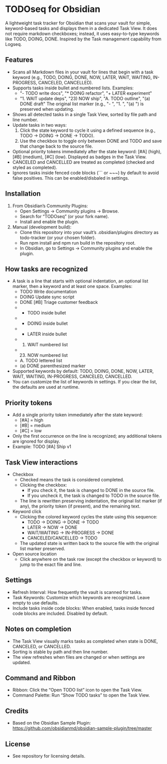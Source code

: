 # TODOseq for Obsidian

A lightweight task tracker for Obsidian that scans your vault for simple, keyword-based tasks and displays them in a dedicated Task View. It does not require markdown checkboxes; instead, it uses easy-to-type keywords like TODO, DOING, DONE. Inspired by the Task management capability from Logseq. 

## Features
- Scans all Markdown files in your vault for lines that begin with a task keyword (e.g., TODO, DOING, DONE, NOW, LATER, WAIT, WAITING, IN-PROGRESS, CANCELED, CANCELLED).
- Supports tasks inside bullet and numbered lists. Examples:
  - "- TODO write docs", "* DOING refactor", "+ LATER experiment"
  - "1. WAIT update deps", "23) NOW ship", "A. TODO outline", "(a) DONE draft"
  The original list marker (e.g., "- ", "1. ", "(a) ") is preserved when updating.
- Shows all detected tasks in a single Task View, sorted by file path and line number.
- Update tasks in two ways:
  1) Click the state keyword to cycle it using a defined sequence (e.g., TODO -> DOING -> DONE -> TODO).
  2) Use the checkbox to toggle only between DONE and TODO and save that change back to the source file.
- Optional priority tokens immediately after the state keyword: [#A] (high), [#B] (medium), [#C] (low). Displayed as badges in the Task View.
- CANCELED and CANCELLED are treated as completed (checked and styled as completed).
- Ignores tasks inside fenced code blocks (``` or ~~~) by default to avoid false positives. This can be enabled/disbaled in settings.

## Installation
1) From Obsidian’s Community Plugins:
   - Open Settings → Community plugins → Browse.
   - Search for “TODOseq” (or your fork name).
   - Install and enable the plugin.
2) Manual (development build):
   - Clone this repository into your vault’s .obsidian/plugins directory as todo-tracker (or your chosen folder).
   - Run npm install and npm run build in the repository root.
   - In Obsidian, go to Settings → Community plugins and enable the plugin.

## How tasks are recognized
- A task is a line that starts with optional indentation, an optional list marker, then a keyword and at least one space. Examples:
  - TODO Write documentation
  -   DOING Update sync script
  - DONE [#B] Triage customer feedback
  - - TODO inside bullet
  - * DOING inside bullet
  - + LATER inside bullet
  - 1. WAIT numbered list
  - 23) NOW numbered list
  - A. TODO lettered list
  - (a) DONE parenthesized marker
- Supported keywords by default: TODO, DOING, DONE, NOW, LATER, WAIT, WAITING, IN-PROGRESS, CANCELED, CANCELLED.
- You can customize the list of keywords in settings. If you clear the list, the defaults are used at runtime.

## Priority tokens
- Add a single priority token immediately after the state keyword:
  - [#A] = high
  - [#B] = medium
  - [#C] = low
- Only the first occurrence on the line is recognized; any additional tokens are ignored for display.
- Example: TODO [#A] Ship v1

## Task View interactions
- Checkbox
  - Checked means the task is considered completed.
  - Clicking the checkbox:
    - If you check it, the task is changed to DONE in the source file.
    - If you uncheck it, the task is changed to TODO in the source file.
  - The line is rewritten preserving indentation, the original list marker (if any), the priority token (if present), and the remaining text.
- Keyword click
  - Clicking the colored keyword cycles the state using this sequence:
    - TODO -> DOING -> DONE -> TODO
    - LATER -> NOW -> DONE
    - WAIT/WAITING -> IN-PROGRESS -> DONE
    - CANCELED/CANCELLED -> TODO
  - The updated state is written back to the source file with the original list marker preserved.
- Open source location
  - Click anywhere on the task row (except the checkbox or keyword) to jump to the exact file and line.

## Settings
- Refresh Interval: How frequently the vault is scanned for tasks.
- Task Keywords: Customize which keywords are recognized. Leave empty to use defaults.
- Include tasks inside code blocks: When enabled, tasks inside fenced code blocks are included. Disabled by default.

## Notes on completion
- The Task View visually marks tasks as completed when state is DONE, CANCELED, or CANCELLED.
- Sorting is stable by path and then line number.
- The view refreshes when files are changed or when settings are updated.

## Command and Ribbon
- Ribbon: Click the “Open TODO list” icon to open the Task View.
- Command Palette: Run “Show TODO tasks” to open the Task View.

## Credits
- Based on the Obsidian Sample Plugin: https://github.com/obsidianmd/obsidian-sample-plugin/tree/master

## License
- See repository for licensing details.
